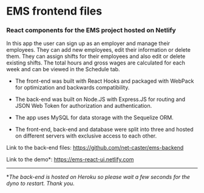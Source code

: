 # EMS frontend files

### React components for the EMS project hosted on Netlify

In this app the user can sign up as an employer and manage their employees.
They can add new employees, edit their information or delete them.
They can assign shifts for their employees and also edit or delete existing
shifts.
The total hours and gross wages are calculated for each week and can be
viewed in the Schedule tab.

* The front-end was built with React Hooks and packaged with WebPack for
optimization and backwards compatibility.

* The back-end was built on Node.JS with Express.JS for routing and JSON
Web Token for authorization and authentication.

* The app uses MySQL for data storage with the Sequelize ORM.

* The front-end, back-end and database were split into three and hosted
on different servers with exclusive access to each other.

Link to the back-end files: https://github.com/net-caster/ems-backend

Link to the demo*: https://ems-react-ui.netlify.com

---

**The back-end is hosted on Heroku so please wait a few seconds for the dyno
to restart. Thank you.*

